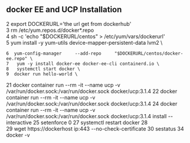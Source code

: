 ## docker EE and UCP Installation 
  2  export DOCKERURL='the url get from dockerhub' \
    3  rm /etc/yum.repos.d/docker*.repo \
    4  sh -c 'echo "$DOCKERURL/centos" > /etc/yum/vars/dockerurl' \
    5  yum install -y yum-utils   device-mapper-persistent-data   lvm2 \
    
    6  yum-config-manager     --add-repo     "$DOCKERURL/centos/docker-ee.repo" \
    7   yum -y install docker-ee docker-ee-cli containerd.io \
    8   systemctl start docker \
    9  docker run hello-world \
   
   21  docker container run --rm -it --name ucp   -v /var/run/docker.sock:/var/run/docker.sock   docker/ucp:3.1.4
   22  docker container run --rm -it --name ucp   -v /var/run/docker.sock:/var/run/docker.sock docker/ucp:3.1.4
   24  docker container run --rm -it --name ucp   -v /var/run/docker.sock:/var/run/docker.sock   docker/ucp:3.1.4 install    --interactive
   25  setenforce  0
   27  systemctl restart docker
   28  
   29  wget https://dockerhost ip:443 --no-check-certificate
   30  sestatus
   34  docker -v
   
